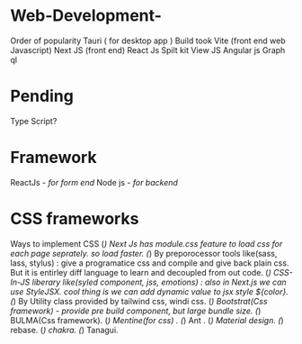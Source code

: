 # Web-Development-
Order of popularity
Tauri ( for desktop app )
Build took Vite (front end web Javascript)
Next JS (front end)
React Js
Spilt kit
View JS
Angular js
Graph ql

# Pending 
Type Script?

# Framework 
ReactJs - *for form end*
Node js - *for backend*


# CSS frameworks
Ways to implement CSS
(*) Next Js has module.css feature to load css for each page seprately. so load faster.
(*) By preporocessor tools like(sass, lass, stylus) : give a programatice css and compile and give back plain css. But it is entirley diff language to learn and decoupled from out code.
(*) CSS-In-JS liberary like(syled component, jss, emotions) : also in Next.js we can use StyleJSX. cool thing is we can add dynamic value to jsx style ${color}.
(*) By Utility class provided by tailwind css, windi css.
(*) Bootstrat(Css framework) - provide pre build component, but large bundle size.
(*) BULMA(Css framework).
(*) Mentine(for css) .
(*) Ant .
(*) Material design.
(*) rebase.
(*) chakra.
(*) Tanagui.
